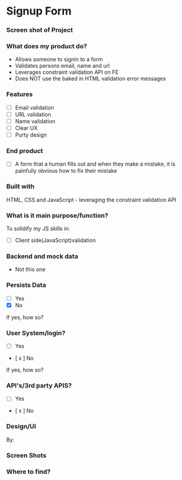 # Signup Form

### Screen shot of Project

### What does my product do?
- Allows someone to signin to a form
- Validates persons email, name and url
- Leverages constraint validation API on FE
- Does NOT use the baked in HTML validation error messages

### Features
- [ ] Email validation
- [ ] URL validation
- [ ] Name validation
- [ ] Clear UX
- [ ] Purty design

### End product
- [ ] A form that a human fills out and when they make a mistake, it is painfully obvious how to fix their mistake

### Built with
HTML, CSS and JavaScript - leveraging the constraint validation API

### What is it main purpose/function?
To solidify my JS skills in:

- [ ] Client side(JavaScript)validation


### Backend and mock data
 - Not this one

### Persists Data
- [ ] Yes
- [x] No

If yes, how so?

### User System/login?
- [ ] Yes
- [ x ] No

If yes, how so?

### API's/3rd party APIS?
- [ ] Yes
- [ x ] No

### Design/UI
By:

### Screen Shots


### Where to find?



